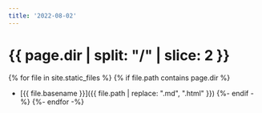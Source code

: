 ```yaml
---
title: '2022-08-02'
---
```


# {{ page.dir | split: "/" | slice: 2 }}

{% for file in site.static_files %}
{% if file.path contains page.dir %}
- [{{ file.basename }}]({{ file.path | replace: ".md", ".html" }})
{%- endif -%}
{%- endfor -%}
